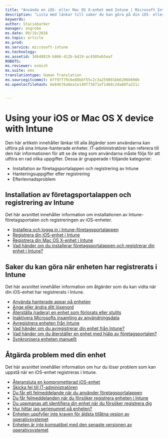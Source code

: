 ```yaml
---
title: "Använda en iOS- eller Mac OS X-enhet med Intune | Microsoft Intune"
description: "Lista med länkar till saker du kan göra på din iOS- eller Mac OS-enhet när enheten har registrerats i Intune"
keywords: 
author: Staciebarker
manager: angrobe
ms.date: 09/19/2016
ms.topic: article
ms.prod: 
ms.service: microsoft-intune
ms.technology: 
ms.assetid: 3d648819-b866-412b-bd19-ac4505eb5eaf
ROBOTS: 
ms.reviewer: esmich
ms.suite: ems
translationtype: Human Translation
ms.sourcegitcommit: bff97f79c6e88bbf55c2c3a259891bb6206b690b
ms.openlocfilehash: 6e84676a8ea1e149f73871ef1468c2da80fa221c


---
```


# Using your iOS or Mac OS X device with Intune

Den här artikeln innehåller länkar till alla åtgärder som användarna kan utföra på sina Intune-hanterade enheter. IT-administratörer kan referera till den här informationen för att se de steg som användarna måste följa för att utföra en rad olika uppgifter. Dessa är grupperade i följande kategorier:
- Installation av företagsportalappen och registrering av Intune
- Hanteringsuppgifter efter registrering
- Efterlevnadsproblem

## Installation av företagsportalappen och registrering av Intune

Det här avsnittet innehåller information om installationen av Intune-företagsportalen och registreringen av iOS-enheter.

- [Installera och logga in i Intune-företagsportalappen](install-and-sign-in-to-the-intune-company-portal-app-ios.md)
- [Registrera din iOS-enhet i Intune](enroll-your-device-in-intune-ios.md)
- [Registrera din Mac OS X-enhet i Intune](enroll-your-device-in-intune-mac-os-x.md)
- [Vad händer om du installerar företagsportalappen och registrerar din enhet i Intune?](what-happens-if-you-install-the-Company-Portal-app-and-enroll-your-device-in-intune-ios.md)

## Saker du kan göra när enheten har registrerats i Intune

Det här avsnittet innehåller information om åtgärder som du kan vidta när din iOS-enhet har registrerats i Intune.

- [Använda hanterade appar på enheten](use-managed-apps-on-your-device-ios.md)
- [Ange eller ändra ditt lösenord](set-or-change-your-passcode-ios.md)
- [Återställa (radera) en enhet som förlorats eller stulits](reset-erase-your-lost-or-stolen-device-ios.md)
- [Inaktivera Microsofts insamling av användningsdata](turn-off-microsoft-usage-data-collection-ios.md)
- [Avregistrera enheten från Intune](unenroll-your-device-from-intune-ios.md)
- [Vad händer om du avregistrerar din enhet från Intune?](what-happens-if-you-unenroll-your-device-from-intune-ios.md)
- [Vad händer om du återställer en enhet med hjälp av företagsportalen?](what-happens-if-you-reset-your-device-using-the-company-portal-ios.md)
- [Synkronisera enheten manuellt](sync-your-device-manually-ios.md)

## Åtgärda problem med din enhet

Det här avsnittet innehåller information om hur du löser problem som kan uppstå när en iOS-enhet registreras i Intune.

- [Återansluta en komprometterad iOS-enhet](how-to-reconnect-a-compromised-ios-device.md)
- [Skicka fel till IT-administratören](send-errors-to-your-it-admin-ios.md)
- [Du får ett felmeddelande när du använder företagsportalappen](you-get-an-error-while-using-the-company-portal-app-ios.md)
- [Du får felmeddelanden när du försöker registrera enheten i Intune](you-see-errors-while-trying-to-enroll-your-device-in-intune-ios.md)
- [Du uppmanas att identifiera din enhet när du försöker registrera dig](you-are-asked-to-identify-your-device-when-trying-to-enroll-ios.md)
- [Hur hittar jag serienumret på enheten?](how-do-i-find-the-serial-number-on-my-device-ios.md)
- [Enheten uppfyller inte kraven för äldsta tillåtna vesion av operativsystemet](device-doesnt-have-the-required-minimum-operating-system-version-ios.md)
- [Enheten är inte kompatibel med den senaste versionen av operativsystemet](device-doesnt-comply-with-the-maximum-operating-system-version-ios.md)



<!--HONumber=Sep16_HO3-->


